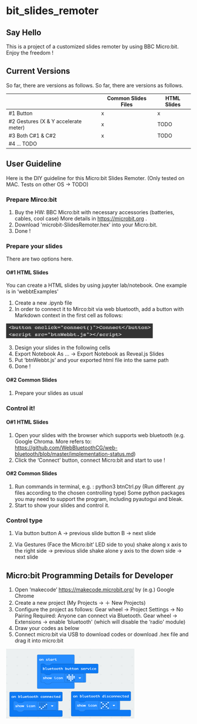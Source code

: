 # bit_slides_remoter
## Say Hello
This is a project of a customized slides remoter by using BBC Micro:bit. Enjoy the freedom !
## Current Versions
So far, there are versions as follows.
So far, there are versions as follows.

|   | Common Slides Files | HTML Slides |
| - | ------------------- | ----------- |
|#1 Button| x | x |
|#2 Gestures (X & Y accelerate meter)| x | TODO|
|#3 Both C#1 & C#2| x | TODO |
|#4 ... TODO|  |  |

## User Guideline 
Here is the DIY guideline for this Micro:bit Slides Remoter.
(Only tested on MAC. 
Tests on other OS -> TODO)

### Prepare Mirco:bit
1) Buy the HW:
BBC Micro:bit with necessary accessories (batteries, cables, cool case)
More details in https://microbit.org .
2) Download 'microbit-SlidesRemoter.hex' into your Micro:bit.
3) Done !

### Prepare your slides
There are two options here.
#### O#1 HTML Slides
You can create a HTML slides by using jupyter lab/notebook. One example is in ‘webbtExamples'
1) Create a new .ipynb file
2) In order to connect it to Mirco:bit via web bluetooth, add a button with Markdown context in the first cell  as follows:

<img src="/fig/cell_code.png" width="400" height="40" alt="cell code"/>

3) Design your slides in the following cells
4) Export Notebook As … -> Export Notebook as Reveal.js Slides
5) Put ‘btnWebbt.js’ and your exported html file into the same path
6) Done !
#### O#2 Common Slides
1) Prepare your slides as usual

### Control it!
#### O#1 HTML Slides
1) Open your slides with the browser which supports web bluetooth (e.g. Google Chroma. More refers to: https://github.com/WebBluetoothCG/web-bluetooth/blob/master/implementation-status.md)
2) Click the ‘Connect’ button, connect Micro:bit and start to use !

#### O#2 Common Slides
1) Run commands in terminal, e.g. :
python3 btnCtrl.py
(Run different .py files according to the chosen controlling type)
Some python packages you may need to support the program, including pyautogui and bleak.
2) Start to show your slides and control it.

### Control type
1) Via button
button A -> previous slide
button B -> next slide

2) Via Gestures
(Face the Micro:bit’ LED side to you)
shake along x axis to the right side -> previous slide
shake alone y axis to the down side -> next slide

## Micro:bit Programming Details for Developer
1) Open ‘makecode’ https://makecode.microbit.org/ by (e.g.) Google Chrome
2) Create a new project (My Projects -> ＋ New Projects)
3) Configure the project as follows:
Gear wheel -> Project Settings -> No Pairing Required: Anyone can connect via Bluetooth.
Gear wheel -> Extensions -> enable ‘bluetooth' (which will disable the ‘radio' module)
4) Draw your codes as below
5) Connect micro:bit via USB to download codes or download .hex file and drag it into micro:bit

<img src="/fig/bit_code.png" width="350" height="190" alt="cell code"/>

